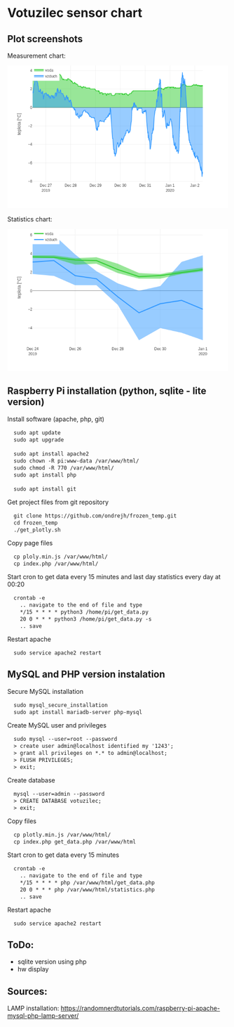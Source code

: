 Votuzilec sensor chart
======================

## Plot screenshots

Measurement chart:

![Measurement chart](/doc/measurement_plot.png)

Statistics chart:

![Statistics chart](/doc/statistics_plot.png)

## Raspberry Pi installation (python, sqlite - lite version)
Install software (apache, php, git)
```
  sudo apt update
  sudo apt upgrade

  sudo apt install apache2
  sudo chown -R pi:www-data /var/www/html/
  sudo chmod -R 770 /var/www/html/
  sudo apt install php

  sudo apt install git
```
Get project files from git repository
```
  git clone https://github.com/ondrejh/frozen_temp.git
  cd frozen_temp
  ./get_plotly.sh
```
Copy page files
```
  cp ploly.min.js /var/www/html/
  cp index.php /var/www/html/
```
Start cron to get data every 15 minutes and last day statistics every day at 00:20
```
  crontab -e
    .. navigate to the end of file and type
    */15 * * * * python3 /home/pi/get_data.py
    20 0 * * * python3 /home/pi/get_data.py -s
    .. save
```
Restart apache
```
  sudo service apache2 restart
```

## MySQL and PHP version instalation
Secure MySQL installation
```
  sudo mysql_secure_installation
  sudo apt install mariadb-server php-mysql
```
Create MySQL user and privileges
```
  sudo mysql --user=root --password
  > create user admin@localhost identified my '1243';
  > grant all privileges on *.* to admin@localhost;
  > FLUSH PRIVILEGES;
  > exit;
```
Create database
```
  mysql --user=admin --password
  > CREATE DATABASE votuzilec;
  > exit;
```
Copy files
```
  cp plotly.min.js /var/www/html/
  cp index.php get_data.php /var/www/html
```
Start cron to get data every 15 minutes
```
  crontab -e
    .. navigate to the end of file and type
    */15 * * * * php /var/www/html/get_data.php
    20 0 * * * php /var/www/html/statistics.php
    .. save
```
Restart apache
```
  sudo service apache2 restart
```

## ToDo:
- sqlite version using php
- hw display

## Sources:
LAMP installation: https://randomnerdtutorials.com/raspberry-pi-apache-mysql-php-lamp-server/
